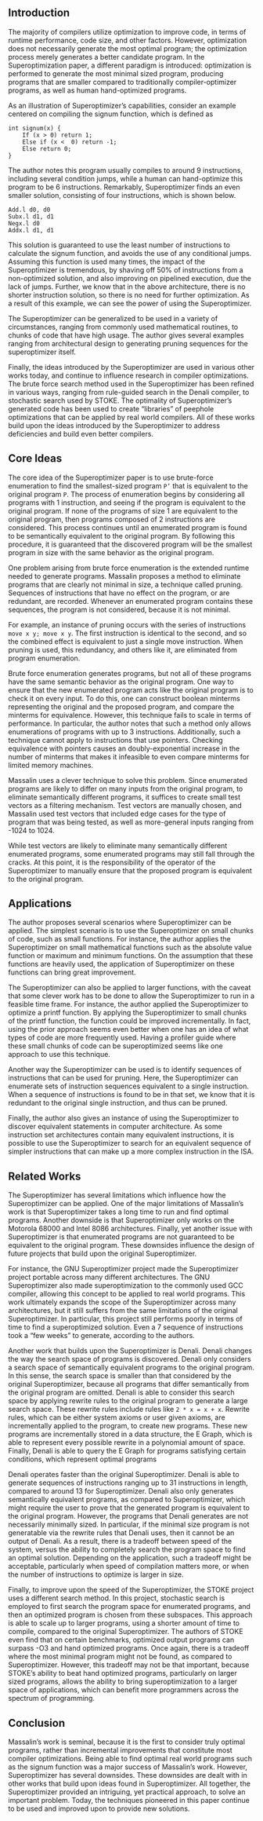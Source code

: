 ## Introduction

The majority of compilers utilize optimization to improve code, in terms of runtime performance, code size, and other factors. However, optimization does not necessarily generate the most optimal program; the optimization process merely generates a better candidate program. In the Superoptimization paper, a different paradigm is introduced: optimization is performed to generate the most minimal sized program, producing programs that are smaller compared to traditionally compiler-optimizer programs, as well as human hand-optimized programs.

As an illustration of Superoptimizer’s capabilities, consider an example centered on compiling the signum function, which is defined as 
```
int signum(x) {
	If (x > 0) return 1;
	Else if (x <  0) return -1;
	Else return 0;
}
```
The author notes this program usually compiles to around 9 instructions, including several condition jumps, while a human can hand-optimize this program to be 6 instructions. Remarkably, Superoptimizer finds an even smaller solution, consisting of four instructions, which is shown below.
```
Add.l d0, d0
Subx.l d1, d1
Negx.l d0
Addx.l d1, d1
```
This solution is guaranteed to use the least number of instructions to calculate the signum function, and avoids the use of any conditional jumps. Assuming this function is used many times, the impact of the Superoptimizer is tremendous, by shaving off 50% of instructions from a non-optimized solution, and also improving on pipelined execution, due the lack of jumps. Further, we know that in the above architecture, there is no shorter instruction solution, so there is no need for further optimization. As a result of this example, we can see the power of using the Superoptimizer.  

The Superoptimizer can be generalized to be used in a variety of circumstances, ranging from commonly used mathematical routines, to chunks of code that have high usage. The author gives several examples ranging from architectural design to generating pruning sequences for the superoptimizer itself. 

Finally, the ideas introduced by the Superoptimizer are used in various other works today, and continue to influence research in compiler optimizations. The brute force search method used in the Superoptimizer has been refined in various ways, ranging from rule-guided search in the Denali compiler, to stochastic search used by STOKE. The optimality of Superoptimizer’s generated code has been used to create “libraries” of peephole optimizations that can be applied by real world compilers. All of these works build upon the ideas introduced by the Superoptimizer to address deficiencies and build even better compilers. 

## Core Ideas

The core idea of the Superoptimizer paper is to use brute-force enumeration to find the smallest-sized program `P’` that is equivalent to the original program `P`. The process of enumeration begins by considering all programs with 1 instruction, and seeing if the program is equivalent to the original program. If none of the programs of size 1 are equivalent to the original program, then programs composed of 2 instructions are considered. This process continues until an enumerated program is found to be semantically equivalent to the original program. By following this procedure, it is guaranteed that the discovered program will be the smallest program in size with the same behavior as the original program. 

One problem arising from brute force enumeration is the extended runtime needed to generate programs. Massalin proposes a method to eliminate programs that are clearly not minimal in size, a technique called pruning. Sequences of instructions that have no effect on the program, or are redundant, are recorded. Whenever an enumerated program contains these sequences, the program is not considered, because it is not minimal. 

For example, an instance of pruning occurs with the series of instructions `move x y; move x y`. The first instruction is identical to the second, and so the combined effect is equivalent to just a single move instruction. When pruning is used, this redundancy, and others like it, are eliminated from program enumeration. 

Brute force enumeration generates programs, but not all of these programs have the same semantic behavior as the original program. One way to ensure that the new enumerated program acts like the original program is to check it on every input. To do this, one can construct boolean minterms representing the original and the proposed program, and compare the minterms for equivalence. However, this technique fails to scale in terms of performance. In particular, the author notes that such a method only allows enumerations of programs with up to 3 instructions. Additionally, such a technique cannot apply to instructions that use pointers. Checking equivalence with pointers causes an doubly-exponential increase in the number of minterms that makes it infeasible to even compare minterms for limited memory machines. 

Massalin uses a clever technique to solve this problem. Since enumerated programs are likely to differ on many inputs from the original program, to eliminate semantically different programs, it suffices to create small test vectors as a filtering mechanism. Test vectors are manually chosen, and Massalin used test vectors that included edge cases for the type of program that was being tested, as well as more-general inputs ranging from -1024 to 1024. 

While test vectors are likely to eliminate many semantically different enumerated programs, some enumerated programs may still fall through the cracks. At this point, it is the responsibility of the operator of the Superoptimizer to manually ensure that the proposed program is equivalent to the original program. 

## Applications

The author proposes several scenarios where Superoptimizer can be applied. The simplest scenario is to use the Superoptimizer on small chunks of code, such as small functions. For instance, the author applies the Superoptimizer on small mathematical functions such as the absolute value function or maximum and minimum functions. On the assumption that these functions are heavily used, the application of Superoptimizer on these functions can bring great improvement. 

The Superoptimizer can also be applied to larger functions, with the caveat that some clever work has to be done to allow the Superoptimizer to run in a feasible time frame. For instance, the author applied the Superoptimizer to optimize a printf function.  By applying the Superoptimizer to small chunks of the printf function, the function could be improved incrementally. In fact, using the prior approach seems even better when one has an idea of what types of code are more frequently used. Having a profiler guide where these small chunks of code can be superoptimized seems like one approach to use this technique. 

Another way the Superoptimizer can be used is to identify sequences of instructions that can be used for pruning. Here, the Superoptimizer can enumerate sets of instruction sequences equivalent to a single instruction. When a sequence of instructions is found to be in that set, we know that it is redundant to the original single instruction, and thus can be pruned. 

Finally, the author also gives an instance of using the Superoptimizer to discover equivalent statements in computer architecture. As some instruction set architectures contain many equivalent instructions, it is possible to use the Superoptimizer to search for an equivalent sequence of simpler instructions that can make up a more complex instruction in the ISA. 

## Related Works

The Superoptimizer has several limitations which influence how the Superoptimizer can be applied. One of the major limitations of Massalin’s work is that Superoptimizer takes a long time to run and find optimal programs. Another downside is that Superoptimizer only works on the Motorola 68000 and Intel 8086 architectures. Finally, yet another issue with Superoptimizer is that enumerated programs are not guaranteed to be equivalent to the original program. These downsides influence the design of future projects that build upon the original Superoptimizer. 

For instance, the GNU Superoptimizer project made the Superoptimizer project portable across many different architectures. The GNU Superoptimizer also made superoptimization to the commonly used GCC compiler, allowing this concept to be applied to real world programs. This work ultimately expands the scope of the Superoptimizer across many architectures, but it still suffers from the same limitations of the original Superoptimizer. In particular, this project still performs poorly in terms of time to find a superoptimized solution. Even a 7 sequence of instructions took a “few weeks” to generate, according to the authors.

Another work that builds upon the Superoptimizer is Denali. Denali changes the way the search space of programs is discovered. Denali only considers a search space of semantically equivalent programs to the original program. In this sense, the search space is smaller than that considered by the original Superoptimizer, because all programs that differ semantically from the original program are omitted. Denali is able to consider this search space by applying rewrite rules to the original program to generate a large search space. These rewrite rules include rules like `2 * x = x + x`. Rewrite rules, which can be either system axioms or user given axioms, are incrementally applied to the program, to create new programs. These new programs are incrementally stored in a data structure, the E Graph, which is able to represent every possible rewrite in a polynomial amount of space. Finally, Denali is able to query the E Graph for programs satisfying certain conditions, which represent optimal programs

Denali operates faster than the original Superoptimizer. Denali is able to generate sequences of instructions ranging up to 31 instructions in length, compared to around 13 for Superoptimizer. Denali also only generates semantically equivalent programs, as compared to Superoptimizer, which might require the user to prove that the generated program is equivalent to the original program. However, the programs that Denali generates are not necessarily minimally sized. In particular, if the minimal size program is not generatable via the rewrite rules that Denali uses, then it cannot be an output of Denali. As a result, there is a tradeoff between speed of the system, versus the ability to completely search the program space to find an optimal solution. Depending on the application, such a tradeoff might be acceptable, particularly when speed of compilation matters more, or when the number of instructions to optimize is larger in size. 

Finally, to improve upon the speed of the Superoptimizer, the STOKE project uses a different search method. In this project, stochastic search is employed to first search the program space for enumerated programs, and then an optimized program is chosen from these subspaces. This approach is able to scale up to larger programs, using a shorter amount of time to compile, compared to the original Superoptimizer. The authors of STOKE even find that on certain benchmarks, optimized output programs can surpass -O3 and hand optimized programs. Once again, there is a tradeoff where the most minimal program might not be found, as compared to Superoptimizer. However, this tradeoff may not be that important, because STOKE’s ability to beat hand optimized programs, particularly on larger sized programs, allows the ability to bring superoptimization to a larger space of applications, which can benefit more programmers across the spectrum of programming. 

## Conclusion

Massalin’s work is seminal, because it is the first to consider truly optimal programs, rather than incremental improvements that constitute most compiler optimizations. Being able to find optimal real world programs such as the signum function was a major success of Massalin’s work. However, Superoptimizer has several downsides. These downsides are dealt with in other works that build upon ideas found in Superoptimizer. All together, the Superoptimizer provided an intriguing, yet practical approach, to solve an important problem. Today, the techniques pioneered in this paper continue to be used and improved upon to provide new solutions. 
